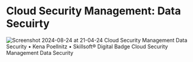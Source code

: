 # Cloud Security Management: Data Secuirty

![Screenshot 2024-08-24 at 21-04-24 Cloud Security Management Data Security • Kena Poellnitz • Skillsoft® Digital Badge Cloud Security Management Data Security](https://github.com/user-attachments/assets/652e6da3-cdb6-4ea7-b051-0521ddcd9828)
